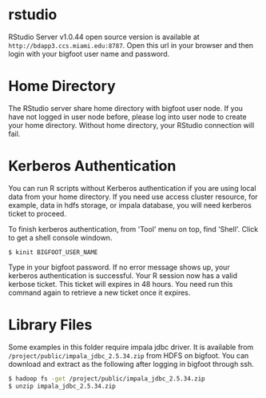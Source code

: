 # rstudio

RStudio Server v1.0.44 open source version is available at `http://bdapp3.ccs.miami.edu:8787`. Open this url in your browser and then login with your bigfoot user name and password.

# Home Directory

The RStudio server share home directory with bigfoot user node. If you have not logged in user node before, please log into user node to create your home directory. Without home directory, your RStudio connection will fail.

# Kerberos Authentication

You can run R scripts without Kerberos authentication if you are using local data from your home directory. If you need use access cluster resource, for example, data in hdfs storage, or impala database, you will need kerberos ticket to proceed.

To finish kerberos authentication, from 'Tool' menu on top, find 'Shell'. Click to get a shell console windown. 

```
$ kinit BIGFOOT_USER_NAME
```

Type in your bigfoot password. If no error message shows up, your kerberos authentication is successful. Your R session now has a valid kerbose ticket. This ticket will expires in 48 hours. You need run this command again to retrieve a new ticket once it expires.

# Library Files

Some examples in this folder require impala jdbc driver. It is available from `/project/public/impala_jdbc_2.5.34.zip` from HDFS on bigfoot. You can download and extract as the following after logging in bigfoot through ssh.

```bash
$ hadoop fs -get /project/public/impala_jdbc_2.5.34.zip
$ unzip impala_jdbc_2.5.34.zip
```
